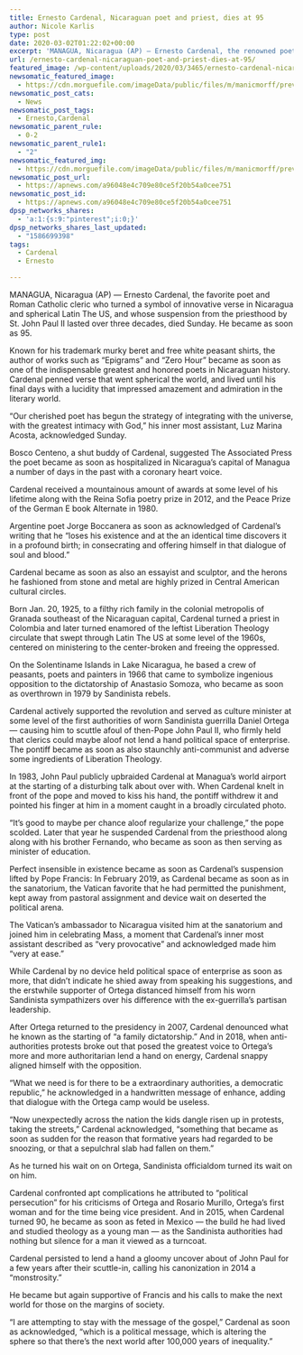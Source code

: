 ```yaml
---
title: Ernesto Cardenal, Nicaraguan poet and priest, dies at 95
author: Nicole Karlis
type: post
date: 2020-03-02T01:22:02+00:00
excerpt: 'MANAGUA, Nicaragua (AP) — Ernesto Cardenal, the renowned poet and Roman Catholic cleric who became a symbol of revolutionary verse in Nicaragua and around Latin America, and whose suspension from the priesthood by St. John Paul II lasted over three decades, died Sunday. He was 95. Known for his trademark black beret and loose white&hellip;'
url: /ernesto-cardenal-nicaraguan-poet-and-priest-dies-at-95/
featured_image: /wp-content/uploads/2020/03/3465/ernesto-cardenal-nicaraguan-poet-and-priest-dies-at-95.jpg
newsomatic_featured_image:
  - https://cdn.morguefile.com/imageData/public/files/m/manicmorff/preview/fldr_2011_02_04/file5271296860915.jpg
newsomatic_post_cats:
  - News
newsomatic_post_tags:
  - Ernesto,Cardenal
newsomatic_parent_rule:
  - 0-2
newsomatic_parent_rule1:
  - "2"
newsomatic_featured_img:
  - https://cdn.morguefile.com/imageData/public/files/m/manicmorff/preview/fldr_2011_02_04/file5271296860915.jpg
newsomatic_post_url:
  - https://apnews.com/a96048e4c709e80ce5f20b54a0cee751
newsomatic_post_id:
  - https://apnews.com/a96048e4c709e80ce5f20b54a0cee751
dpsp_networks_shares:
  - 'a:1:{s:9:"pinterest";i:0;}'
dpsp_networks_shares_last_updated:
  - "1586699398"
tags:
  - Cardenal
  - Ernesto

---
```

<div class="Article" data-key="article">
  <p class="Component-root-0-2-76 Component-p-0-2-68">
    MANAGUA, Nicaragua (AP) — Ernesto Cardenal, the favorite poet and Roman Catholic cleric who turned a symbol of innovative verse in Nicaragua and spherical Latin The US, and whose suspension from the priesthood by St. John Paul II lasted over three decades, died Sunday. He became as soon as 95.
  </p>
  
  <p class="Component-root-0-2-76 Component-p-0-2-68">
    Known for his trademark murky beret and free white peasant shirts, the author of works such as “Epigrams” and “Zero Hour” became as soon as one of the indispensable greatest and honored poets in Nicaraguan history. Cardenal penned verse that went spherical the world, and lived until his final days with a lucidity that impressed amazement and admiration in the literary world.
  </p>
  
  <div data-key="ad-placeholder" id="div-gpt-ad-1470255291270-0" class="DFPSlot Component-dfp-0-2-72 Component-ad-0-2-39">
  </div>
  
  <p class="Component-root-0-2-76 Component-p-0-2-68">
    “Our cherished poet has begun the strategy of integrating with the universe, with the greatest intimacy with God,” his inner most assistant, Luz Marina Acosta, acknowledged Sunday.
  </p>
  
  <p class="Component-root-0-2-76 Component-p-0-2-68">
    Bosco Centeno, a shut buddy of Cardenal, suggested The Associated Press the poet became as soon as hospitalized in Nicaragua’s capital of Managua a number of days in the past with a coronary heart voice.
  </p>
  
  <p class="Component-root-0-2-76 Component-p-0-2-68">
    Cardenal received a mountainous amount of awards at some level of his lifetime along with the Reina Sofia poetry prize in 2012, and the Peace Prize of the German E book Alternate in 1980.
  </p>
  
  <p class="Component-root-0-2-76 Component-p-0-2-68">
    Argentine poet Jorge Boccanera as soon as acknowledged of Cardenal’s writing that he “loses his existence and at the an identical time discovers it in a profound birth; in consecrating and offering himself in that dialogue of soul and blood.”
  </p>
  
  <p class="Component-root-0-2-76 Component-p-0-2-68">
    Cardenal became as soon as also an essayist and sculptor, and the herons he fashioned from stone and metal are highly prized in Central American cultural circles.
  </p>
  
  <p class="Component-root-0-2-76 Component-p-0-2-68">
    Born Jan. 20, 1925, to a filthy rich family in the colonial metropolis of Granada southeast of the Nicaraguan capital, Cardenal turned a priest in Colombia and later turned enamored of the leftist Liberation Theology circulate that swept through Latin The US at some level of the 1960s, centered on ministering to the center-broken and freeing the oppressed.
  </p>
  
  <p class="Component-root-0-2-76 Component-p-0-2-68">
    On the Solentiname Islands in Lake Nicaragua, he based a crew of peasants, poets and painters in 1966 that came to symbolize ingenious opposition to the dictatorship of Anastasio Somoza, who became as soon as overthrown in 1979 by Sandinista rebels.
  </p>
  
  <p class="Component-root-0-2-76 Component-p-0-2-68">
    Cardenal actively supported the revolution and served as culture minister at some level of the first authorities of worn Sandinista guerrilla Daniel Ortega — causing him to scuttle afoul of then-Pope John Paul II, who firmly held that clerics could maybe aloof not lend a hand political space of enterprise. The pontiff became as soon as also staunchly anti-communist and adverse some ingredients of Liberation Theology.
  </p>
  
  <div data-key="ad-placeholder" id="div-gpt-ad-1470255291270-1" class="DFPSlot Component-dfp-0-2-72 Component-ad-0-2-39">
  </div>
  
  <p class="Component-root-0-2-76 Component-p-0-2-68">
    In 1983, John Paul publicly upbraided Cardenal at Managua’s world airport at the starting of a disturbing talk about over with. When Cardenal knelt in front of the pope and moved to kiss his hand, the pontiff withdrew it and pointed his finger at him in a moment caught in a broadly circulated photo.
  </p>
  
  <p class="Component-root-0-2-76 Component-p-0-2-68">
    “It&#8217;s good to maybe per chance aloof regularize your challenge,” the pope scolded. Later that year he suspended Cardenal from the priesthood along along with his brother Fernando, who became as soon as then serving as minister of education.
  </p>
  
  <p class="Component-root-0-2-76 Component-p-0-2-68">
    Perfect insensible in existence became as soon as Cardenal’s suspension lifted by Pope Francis: In February 2019, as Cardenal became as soon as in the sanatorium, the Vatican favorite that he had permitted the punishment, kept away from pastoral assignment and device wait on deserted the political arena.
  </p>
  
  <p class="Component-root-0-2-76 Component-p-0-2-68">
    The Vatican’s ambassador to Nicaragua visited him at the sanatorium and joined him in celebrating Mass, a moment that Cardenal’s inner most assistant described as “very provocative” and acknowledged made him “very at ease.”
  </p>
  
  <p class="Component-root-0-2-76 Component-p-0-2-68">
    While Cardenal by no device held political space of enterprise as soon as more, that didn’t indicate he shied away from speaking his suggestions, and the erstwhile supporter of Ortega distanced himself from his worn Sandinista sympathizers over his difference with the ex-guerrilla’s partisan leadership.
  </p>
  
  <p class="Component-root-0-2-76 Component-p-0-2-68">
    After Ortega returned to the presidency in 2007, Cardenal denounced what he known as the starting of “a family dictatorship.” And in 2018, when anti-authorities protests broke out that posed the greatest voice to Ortega’s more and more authoritarian lend a hand on energy, Cardenal snappy aligned himself with the opposition.
  </p>
  
  <p class="Component-root-0-2-76 Component-p-0-2-68">
    “What we need is for there to be a extraordinary authorities, a democratic republic,” he acknowledged in a handwritten message of enhance, adding that dialogue with the Ortega camp would be useless.
  </p>
  
  <p class="Component-root-0-2-76 Component-p-0-2-68">
    “Now unexpectedly across the nation the kids dangle risen up in protests, taking the streets,” Cardenal acknowledged, “something that became as soon as sudden for the reason that formative years had regarded to be snoozing, or that a sepulchral slab had fallen on them.”
  </p>
  
  <p class="Component-root-0-2-76 Component-p-0-2-68">
    As he turned his wait on on Ortega, Sandinista officialdom turned its wait on on him.
  </p>
  
  <p class="Component-root-0-2-76 Component-p-0-2-68">
    Cardenal confronted apt complications he attributed to “political persecution” for his criticisms of Ortega and Rosario Murillo, Ortega’s first woman and for the time being vice president. And in 2015, when Cardenal turned 90, he became as soon as feted in Mexico — the build he had lived and studied theology as a young man — as the Sandinista authorities had nothing but silence for a man it viewed as a turncoat.
  </p>
  
  <p class="Component-root-0-2-76 Component-p-0-2-68">
    Cardenal persisted to lend a hand a gloomy uncover about of John Paul for a few years after their scuttle-in, calling his canonization in 2014 a “monstrosity.”
  </p>
  
  <p class="Component-root-0-2-76 Component-p-0-2-68">
    He became but again supportive of Francis and his calls to make the next world for those on the margins of society.
  </p>
  
  <p class="Component-root-0-2-76 Component-p-0-2-68">
    “I are attempting to stay with the message of the gospel,” Cardenal as soon as acknowledged, “which is a political message, which is altering the sphere so that there&#8217;s the next world after 100,000 years of inequality.”
  </p>
</div>